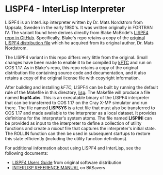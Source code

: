 
# LISPF4 - InterLisp Interpreter

LISPF4 is an InterLisp interpreter written by Dr. Mats Nordstrom from Uppsala, Sweden in the
early 1980's. It was written originally in FORTRAN IV. The variant found here derives directly
from Blake McBride's [LISPF4 repo in GitHub](https://github.com/blakemcbride/LISPF4).
Specifically, Blake's repo retains a copy of the
[original LISPF4 distribution file](https://github.com/blakemcbride/LISPF4/blob/master/lispf4.orig) which he acquired from its original author, Dr. Mats Nordstrom.

The LISPF4 variant in this repo differs very little from the original. Small changes have been
made to enable it to be compiled by
[kFTC](https://github.com/kej715/COS-Tools/tree/main/fortran)
and run on COS 1.17. As in Blake's repo, this repo retains a copy of the original distribution
file containing source code and documentation, and it also retains a copy of the original
license file with copyright information.

After building and installing _kFTC_, LISPF4 can be built by running the default rule of
the Makefile in this directory,
[lisp](https://github.com/kej715/COS-Tools/tree/main/lisp). The Makefile will produce a file
named **lispf4.abs**. This is an executable binary of the LISPF4 interpreter that can be
transferred to COS 1.17 on the Cray X-MP simulator and run there. The file named **LISPSYS**
is a text file that must also be transferred to COS 1.17 and made available to the interpreter
as a local dataset. It provides definitions for the interpreter's system atoms. The file
named **LISPINI** can be provided as input to the interpreter to define a collection of
utility functions and create a _rollout_ file that captures the interpreter's initial state.
The ROLLIN function can then be used in subsequent startups to restore this state efficiently
(including the utility function definitions).

For additional information about using LISPF4 and InterLisp, see the following documents:

- [LISPF4 Users Guide](https://github.com/kej715/COS-Tools/blob/main/lisp/UsersGuide.txt) from original software distribution
- [INTERLISP REFERENCE MANUAL](https://bitsavers.org/pdf/xerox/interlisp/Interlisp-Oct_1978.pdf) on BitSavers

